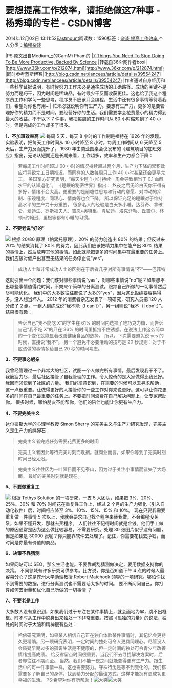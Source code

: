 
# 要想提高工作效率，请拒绝做这7种事 - 杨秀璋的专栏 - CSDN博客

2014年12月02日 13:11:52[Eastmount](https://me.csdn.net/Eastmount)阅读数：1596标签：[杂谈																](https://so.csdn.net/so/search/s.do?q=杂谈&t=blog)[提高工作效率																](https://so.csdn.net/so/search/s.do?q=提高工作效率&t=blog)[
							](https://so.csdn.net/so/search/s.do?q=杂谈&t=blog)个人分类：[编程杂谈																](https://blog.csdn.net/Eastmount/article/category/2705501)


|PS:原文出自Medium上的CamMi Pham的
|[7 Things You Need To Stop Doing To Be More Productive, Backed By Science](https://medium.com/@cammipham/7-things-you-need-to-stop-doing-to-be-more-productive-backed-by-science-a988c17383a6)
|转载自36Kr网作者boxi|[http://www.36kr.com/p/212874.html](http://www.36kr.com/p/212874.html)
|同时参考蓝斯博客|[http://blog.csdn.net/lancees/article/details/39554247](http://blog.csdn.net/lancees/article/details/39554247)
|作者通过自身经历和一些科学证据说明，有时候努力工作未必是通往成功的正确路径。成功的关键不是努力而是巧干，因为时间是稀缺品，有时候少干反而收获更佳。这也给了我这个程序员工作和学习一些思考，程序员不应该只会编程，生活中还有很多事情等待着我们，希望对你也有用~
|
忙未必就说明你有生产力。要想有生产力，更多的是要管理好你的精力而不是时间。要经营好你的生活。我们需要学会花费最小的精力得到最大的收益。不干以下
 7 件事，我把每周的工作时间从 80 小时缩短到了 40 小时，但是完成的工作却多了很多。

**1、不加班效率高**
![](http://a.36krcnd.com/photo/2014/9a92ac6acaad198580e13e54dd8aa325.jpeg)
每周 5 天，每天 8 小时的工作制是福特在 1926 年的发现。实验表明，把每天工作时间从 10 小时降至 8 小时，每周工作时间从 6 天降至 5 天后，生产力反而提升了。
1980 年由商业圆桌会议发布的《建筑项目的加班效应》指出，无论从短期还是长期来看，工作越多，效率和生产力都会下降：
> 若每周工作时间超过 60 小时的情况持续超过两个月，生产力下降的累积效应将导致完工日期推迟，而同样的人数每周只工作 40 小时甚至还会更早完工。
美国军方研究表明，“每天少睡 1 小时持续一周会导致相当于 0.1 血醇水平的认知退化”。
《睡眠的秘密世界》指出：
> 熬夜之后无论白天你干得有多好，情绪不会太高。更重要的是前瞻性思考和行动的意愿、对冲动的抑制、乐观程度、同理心、情商等也会下降。
所以保证充足的睡眠对于维持高水平的生产力十分重要。
很多名人的经验是白天多小睡。达芬奇、拿破仑、爱迪生、罗斯福夫人、吉恩•奥特里、肯尼迪、洛克菲勒、丘吉尔、林顿•约翰逊、里根等都有小睡的习惯。

**2、不要老说“好的”**


![](http://a.36krcnd.com/photo/2014/878a48c20cde306b3042c07893074730.png)
根据 20/80 原理（帕累托原理），20% 的努力创造出 80% 的结果；但反过来 20% 的结果消耗了 80% 的努力。因此我们应该把精力集中在能产出 80% 结果的事情上，然后放弃其他的事情。如此就能把更多的时间集中在最重要的任务上。我们应该对低产出甚至无结果的任务停止说“yes”。


> 成功人士和非常成功人士的区别在于后者几乎对所有事情说“不”——巴菲特

这就引出一个问题：我们该对哪些事情说“yes”，对哪些事情说“no”呢？如果想不出哪些事情值得花时间，不妨来个简单的分离测试。跟踪自己所做的一切事情然后尽可能优化。
我们中的大多数往往都说了太多的“yes”，因为这比拒绝要容易得多。没人想当坏人。
2012 年的消费者杂志发表了一项研究，研究人员把 120 人分成了 2 组。一组人训练成说“我不能（I can’t）”，另一组则说“我不（I don’t）”。结果很有趣：
> 告诉自己“我不能吃 X”的学生在 61% 的时间内选择了吃巧克力糖，而告诉自己“我不吃 X”的只在 36% 的时间里抵挡不住诱惑。在说法上作这么简单的一个变化就能显著改善健康食品的选择。
所以，下次需要避免说 yes 的时候，直接说“我不”。
另一个避免不必要活动的技巧是 20 秒规则：对于不应该做的事情多给自己 20 秒的时间考虑。

**3、不要事必躬亲**

我曾经管理过一个非常大的社区，试图一个人做完所有事情，最后发现我干不了。我筋疲力尽，最后社区接管了自我管理的工作。令人惊奇的是大家做得比我还好。我因而领悟到了社区的力量。
我们必须意识到，在需要的时候可以去寻求帮助，这一点很重要。让做得更好的人接管你的一些工作对你来说更好。这可以让你花更多的时间在自己最重要的任务上。不要把时间浪费在自己解决问题上，让专家帮助你。
很多时候，哪怕朋友不能帮你，他们的陪伴也能让你更有生产力。

**4、不要完美主义**

达尔豪斯大学的心理学教授 Simon Sherry 的完美主义与生产力研究发现，完美主义是生产力的绊脚石：
> 完美主义者完成任务需要花费更多的时间

> 完美主义者因此等待完美时刻而耽搁。就商业而言，如果你等到了完美时刻时间已经太迟。

> 完美主义往往因为一叶障目而不见泰山，因为过于关注小事情而错失了大场面。
最好的完美时刻就是现在。

**5、不要做重复工**

![](http://a.36krcnd.com/photo/2014/91774c776ca50a7fd2ec5075f14fdd6c.png)
根据 Tethys Solution 的一项研究，一支 5 人团队，如果把 3%、20%、25%、30% 和 70% 时间花在重复性工作上，经过 2 个月的生产力强化（引入自动化软件）后，时间相应降至 3%、10%、15%、15% 和 10%。
现在只要我需要重复做一件事情 5 次以上，我就会要求自己找个程序来替我做。不会编程没关系，如果不懂开发，那就去买程序。
人们往往不记得时间就是金钱。他们手工做的原因通常是因为这么做比较容易，不需要研究。处理 30 张图片似乎没有问题，但是如果是 30000 张呢？你只能靠软件去处理了。记住，你需要花钱去挣钱，而时间是你最有价值的商品。

**6、决策不靠猜测**

如果网站可以 SEO，那么生活也能。不要靠胡乱猜测做决定，要用数据支持你的决策。
不同领域有许多研究可供参考。比方说，你是否知道下午 4 点的时候人最容易分心？这是宾州大学助理教授 Robert Matchock 领导的一项研究。哪怕你找不到需要的数据，进行分离测试也不需要话太多的时间。
要不断问问自己，你打算如何去衡量和优化自己所做的一切事情 ？

**7、不要老是工作**

大多数人没有意识到，如果我们过于专注在某件事情上，就会画地为牢，跳不出框框。时不时从工作中脱身出来独处一下非常重要。按照《孤独的力量》的说法，独处的时间对于大脑和精神很有益处：
> 哈佛研究表明，如果某人相信自己正在独自体验某件事情时，其记忆会更持久更精确。另一项研究表明，一定时间的独处可令人更具同理心。尽管没人会质疑早期过多的孤僻生活是不健康的，但一定时间的独处可令青少年改善情绪提高成绩。
给反省留点时间很重要。当我们不去寻找解决方案时，后者却往往不期而至。
当然，我们不能一夜之间就能变得更有生产力。跟生活中的每一件事情一样，这也需要努力。守株待兔是等不到变化的。我们都需要多了解自己的身体，找到精力分配的最佳方式，这样才能拥有更成功更幸福的生活。
PS:希望对你有所帮助！![大笑](http://static.blog.csdn.net/xheditor/xheditor_emot/default/laugh.gif)![大笑](http://static.blog.csdn.net/xheditor/xheditor_emot/default/laugh.gif)

